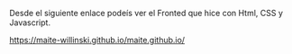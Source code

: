 Desde el siguiente enlace podeís ver el Fronted que hice con Html, CSS y Javascript.

https://maite-willinski.github.io/maite.github.io/

